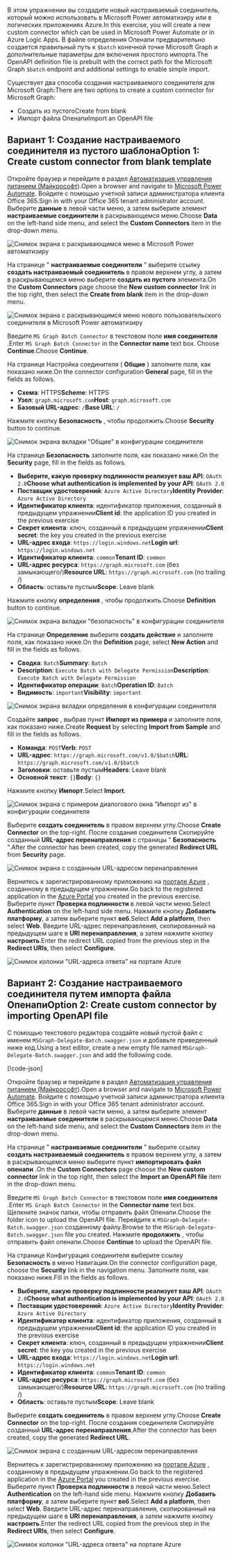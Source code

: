 <!-- markdownlint-disable MD002 MD041 -->

<span data-ttu-id="6bff0-101">В этом упражнении вы создадите новый настраиваемый соединитель, который можно использовать в Microsoft Power автоматизиру или в логических приложениях Azure.</span><span class="sxs-lookup"><span data-stu-id="6bff0-101">In this exercise, you will create a new custom connector which can be used in Microsoft Power Automate or in Azure Logic Apps.</span></span> <span data-ttu-id="6bff0-102">В файле определения Опенапи предварительно создается правильный путь к `$batch` конечной точке Microsoft Graph и дополнительные параметры для включения простого импорта.</span><span class="sxs-lookup"><span data-stu-id="6bff0-102">The OpenAPI definition file is prebuilt with the correct path for the Microsoft Graph `$batch` endpoint and additional settings to enable simple import.</span></span>

<span data-ttu-id="6bff0-103">Существует два способа создания настраиваемого соединителя для Microsoft Graph:</span><span class="sxs-lookup"><span data-stu-id="6bff0-103">There are two options to create a custom connector for Microsoft Graph:</span></span>

- <span data-ttu-id="6bff0-104">Создать из пустого</span><span class="sxs-lookup"><span data-stu-id="6bff0-104">Create from blank</span></span>
- <span data-ttu-id="6bff0-105">Импорт файла Опенапи</span><span class="sxs-lookup"><span data-stu-id="6bff0-105">Import an OpenAPI file</span></span>

## <a name="option-1-create-custom-connector-from-blank-template"></a><span data-ttu-id="6bff0-106">Вариант 1: Создание настраиваемого соединителя из пустого шаблона</span><span class="sxs-lookup"><span data-stu-id="6bff0-106">Option 1: Create custom connector from blank template</span></span>

<span data-ttu-id="6bff0-107">Откройте браузер и перейдите в раздел [Автоматизация управления питанием (Майкрософт](https://flow.microsoft.com)).</span><span class="sxs-lookup"><span data-stu-id="6bff0-107">Open a browser and navigate to [Microsoft Power Automate](https://flow.microsoft.com).</span></span> <span data-ttu-id="6bff0-108">Войдите с помощью учетной записи администратора клиента Office 365.</span><span class="sxs-lookup"><span data-stu-id="6bff0-108">Sign in with your Office 365 tenant administrator account.</span></span> <span data-ttu-id="6bff0-109">Выберите **данные** в левой части меню, а затем выберите элемент **настраиваемые соединители** в раскрывающемся меню.</span><span class="sxs-lookup"><span data-stu-id="6bff0-109">Choose **Data** on the left-hand side menu, and select the **Custom Connectors** item in the drop-down menu.</span></span>

![Снимок экрана с раскрывающимся меню в Microsoft Power автоматизиру](./images/custom-connectors.png)

<span data-ttu-id="6bff0-111">На странице " **настраиваемые соединители** " выберите ссылку **создать настраиваемый соединитель** в правом верхнем углу, а затем в раскрывающемся меню выберите **создать из пустого** элемента.</span><span class="sxs-lookup"><span data-stu-id="6bff0-111">On the **Custom Connectors** page choose the **New custom connector** link in the top right, then select the **Create from blank** item in the drop-down menu.</span></span>

![Снимок экрана с раскрывающимся меню нового пользовательского соединителя в Microsoft Power автоматизиру](./images/new-connector.png)

<span data-ttu-id="6bff0-113">Введите `MS Graph Batch Connector` в текстовом поле **имя соединителя** .</span><span class="sxs-lookup"><span data-stu-id="6bff0-113">Enter `MS Graph Batch Connector` in the **Connector name** text box.</span></span> <span data-ttu-id="6bff0-114">Choose **Continue**.</span><span class="sxs-lookup"><span data-stu-id="6bff0-114">Choose **Continue**.</span></span>

<span data-ttu-id="6bff0-115">На странице Настройка соединителя ( **Общие** ) заполните поля, как показано ниже.</span><span class="sxs-lookup"><span data-stu-id="6bff0-115">On the connector configuration **General** page, fill in the fields as follows.</span></span>

- <span data-ttu-id="6bff0-116">**Схема**: HTTPS</span><span class="sxs-lookup"><span data-stu-id="6bff0-116">**Scheme**: HTTPS</span></span>
- <span data-ttu-id="6bff0-117">**Узел**: `graph.microsoft.com`</span><span class="sxs-lookup"><span data-stu-id="6bff0-117">**Host**: `graph.microsoft.com`</span></span>
- <span data-ttu-id="6bff0-118">**Базовый URL-адрес**: `/`</span><span class="sxs-lookup"><span data-stu-id="6bff0-118">**Base URL**: `/`</span></span>

<span data-ttu-id="6bff0-119">Нажмите кнопку **Безопасность** , чтобы продолжить.</span><span class="sxs-lookup"><span data-stu-id="6bff0-119">Choose **Security** button to continue.</span></span>

![Снимок экрана вкладки "Общие" в конфигурации соединителя](./images/general-tab.png)

<span data-ttu-id="6bff0-121">На странице **Безопасность** заполните поля, как показано ниже.</span><span class="sxs-lookup"><span data-stu-id="6bff0-121">On the **Security** page, fill in the fields as follows.</span></span>

- <span data-ttu-id="6bff0-122">**Выберите, какую проверку подлинности реализует ваш API**: `OAuth 2.0`</span><span class="sxs-lookup"><span data-stu-id="6bff0-122">**Choose what authentication is implemented by your API**: `OAuth 2.0`</span></span>
- <span data-ttu-id="6bff0-123">**Поставщик удостоверений**: `Azure Active Directory`</span><span class="sxs-lookup"><span data-stu-id="6bff0-123">**Identity Provider**: `Azure Active Directory`</span></span>
- <span data-ttu-id="6bff0-124">**Идентификатор клиента**: идентификатор приложения, созданный в предыдущем упражнении</span><span class="sxs-lookup"><span data-stu-id="6bff0-124">**Client id**: the application ID you created in the previous exercise</span></span>
- <span data-ttu-id="6bff0-125">**Секрет клиента**: ключ, созданный в предыдущем упражнении</span><span class="sxs-lookup"><span data-stu-id="6bff0-125">**Client secret**: the key you created in the previous exercise</span></span>
- <span data-ttu-id="6bff0-126">**URL-адрес входа**: `https://login.windows.net`</span><span class="sxs-lookup"><span data-stu-id="6bff0-126">**Login url**: `https://login.windows.net`</span></span>
- <span data-ttu-id="6bff0-127">**Идентификатор клиента**: `common`</span><span class="sxs-lookup"><span data-stu-id="6bff0-127">**Tenant ID**: `common`</span></span>
- <span data-ttu-id="6bff0-128">**URL-адрес ресурса**: `https://graph.microsoft.com` (без замыкающего/)</span><span class="sxs-lookup"><span data-stu-id="6bff0-128">**Resource URL**: `https://graph.microsoft.com` (no trailing /)</span></span>
- <span data-ttu-id="6bff0-129">**Область**: оставьте пустым</span><span class="sxs-lookup"><span data-stu-id="6bff0-129">**Scope**: Leave blank</span></span>

<span data-ttu-id="6bff0-130">Нажмите кнопку **определения** , чтобы продолжить.</span><span class="sxs-lookup"><span data-stu-id="6bff0-130">Choose **Definition** button to continue.</span></span>

![Снимок экрана вкладки "безопасность" в конфигурации соединителя](./images/security-tab.png)

<span data-ttu-id="6bff0-132">На странице **Определение** выберите **создать действие** и заполните поля, как показано ниже.</span><span class="sxs-lookup"><span data-stu-id="6bff0-132">On the **Definition** page, select **New Action** and fill in the fields as follows.</span></span>

- <span data-ttu-id="6bff0-133">**Сводка**: `Batch`</span><span class="sxs-lookup"><span data-stu-id="6bff0-133">**Summary**: `Batch`</span></span>
- <span data-ttu-id="6bff0-134">**Description**: `Execute Batch with Delegate Permission`</span><span class="sxs-lookup"><span data-stu-id="6bff0-134">**Description**: `Execute Batch with Delegate Permission`</span></span>
- <span data-ttu-id="6bff0-135">**Идентификатор операции**: `Batch`</span><span class="sxs-lookup"><span data-stu-id="6bff0-135">**Operation ID**: `Batch`</span></span>
- <span data-ttu-id="6bff0-136">**Видимость**: `important`</span><span class="sxs-lookup"><span data-stu-id="6bff0-136">**Visibility**: `important`</span></span>

![Снимок экрана вкладки определения в конфигурации соединителя](./images/definition-tab.png)

<span data-ttu-id="6bff0-138">Создайте **запрос** , выбрав пункт **Импорт из примера** и заполните поля, как показано ниже.</span><span class="sxs-lookup"><span data-stu-id="6bff0-138">Create **Request** by selecting **Import from Sample** and fill in the fields as follows.</span></span>

- <span data-ttu-id="6bff0-139">**Команда**: `POST`</span><span class="sxs-lookup"><span data-stu-id="6bff0-139">**Verb**: `POST`</span></span>
- <span data-ttu-id="6bff0-140">**URL-адрес**: `https://graph.microsoft.com/v1.0/$batch`</span><span class="sxs-lookup"><span data-stu-id="6bff0-140">**URL**: `https://graph.microsoft.com/v1.0/$batch`</span></span>
- <span data-ttu-id="6bff0-141">**Заголовки**: оставьте пустым</span><span class="sxs-lookup"><span data-stu-id="6bff0-141">**Headers**: Leave blank</span></span>
- <span data-ttu-id="6bff0-142">**Основной текст**: `{}`</span><span class="sxs-lookup"><span data-stu-id="6bff0-142">**Body**: `{}`</span></span>

<span data-ttu-id="6bff0-143">Нажмите кнопку **Импорт**.</span><span class="sxs-lookup"><span data-stu-id="6bff0-143">Select **Import**.</span></span>

![Снимок экрана с примером диалогового окна "Импорт из" в конфигурации соединителя](./images/import-sample.png)

<span data-ttu-id="6bff0-145">Выберите **создать соединитель** в правом верхнем углу.</span><span class="sxs-lookup"><span data-stu-id="6bff0-145">Choose **Create Connector** on the top-right.</span></span> <span data-ttu-id="6bff0-146">После создания соединителя Скопируйте созданный **URL-адрес перенаправления** с страницы " **Безопасность** ".</span><span class="sxs-lookup"><span data-stu-id="6bff0-146">After the connector has been created, copy the generated **Redirect URL** from **Security** page.</span></span>

![Снимок экрана с созданным URL-адресом перенаправления](./images/redirect-url.png)

<span data-ttu-id="6bff0-148">Вернитесь к зарегистрированному приложению на [портале Azure](https://aad.portal.azure.com) , созданному в предыдущем упражнении.</span><span class="sxs-lookup"><span data-stu-id="6bff0-148">Go back to the registered application in the [Azure Portal](https://aad.portal.azure.com) you created in the previous exercise.</span></span> <span data-ttu-id="6bff0-149">Выберите пункт **Проверка подлинности** в левой части меню.</span><span class="sxs-lookup"><span data-stu-id="6bff0-149">Select **Authentication** on the left-hand side menu.</span></span> <span data-ttu-id="6bff0-150">Нажмите кнопку **Добавить платформу**, а затем выберите пункт **веб**.</span><span class="sxs-lookup"><span data-stu-id="6bff0-150">Select **Add a platform**, then select **Web**.</span></span> <span data-ttu-id="6bff0-151">Введите URL-адрес перенаправления, скопированный на предыдущем шаге в **URI перенаправления**, а затем нажмите кнопку **настроить**.</span><span class="sxs-lookup"><span data-stu-id="6bff0-151">Enter the redirect URL copied from the previous step in the **Redirect URIs**, then select **Configure**.</span></span>

![Снимок колонки "URL-адреса ответа" на портале Azure](./images/update-app-reg.png)

## <a name="option-2-create-custom-connector-by-importing-openapi-file"></a><span data-ttu-id="6bff0-153">Вариант 2: Создание настраиваемого соединителя путем импорта файла Опенапи</span><span class="sxs-lookup"><span data-stu-id="6bff0-153">Option 2: Create custom connector by importing OpenAPI file</span></span>

<span data-ttu-id="6bff0-154">С помощью текстового редактора создайте новый пустой файл с именем `MSGraph-Delegate-Batch.swagger.json` и добавьте приведенный ниже код.</span><span class="sxs-lookup"><span data-stu-id="6bff0-154">Using a text editor, create a new empty file named `MSGraph-Delegate-Batch.swagger.json` and add the following code.</span></span>

[!code-json[](../LabFiles/MSGraph-Delegate-Batch.swagger.json)]

<span data-ttu-id="6bff0-155">Откройте браузер и перейдите в раздел [Автоматизация управления питанием (Майкрософт](https://flow.microsoft.com)).</span><span class="sxs-lookup"><span data-stu-id="6bff0-155">Open a browser and navigate to [Microsoft Power Automate](https://flow.microsoft.com).</span></span> <span data-ttu-id="6bff0-156">Войдите с помощью учетной записи администратора клиента Office 365.</span><span class="sxs-lookup"><span data-stu-id="6bff0-156">Sign in with your Office 365 tenant administrator account.</span></span> <span data-ttu-id="6bff0-157">Выберите **данные** в левой части меню, а затем выберите элемент **настраиваемые соединители** в раскрывающемся меню.</span><span class="sxs-lookup"><span data-stu-id="6bff0-157">Choose **Data** on the left-hand side menu, and select the **Custom Connectors** item in the drop-down menu.</span></span>

<span data-ttu-id="6bff0-158">На странице " **настраиваемые соединители** " выберите ссылку **создать настраиваемый соединитель** в правом верхнем углу, а затем в раскрывающемся меню выберите пункт **импортировать файл опенапи** .</span><span class="sxs-lookup"><span data-stu-id="6bff0-158">On the **Custom Connectors** page choose the **New custom connector** link in the top right, then select the **Import an OpenAPI file** item in the drop-down menu.</span></span>

<span data-ttu-id="6bff0-159">Введите `MS Graph Batch Connector` в текстовом поле **имя соединителя** .</span><span class="sxs-lookup"><span data-stu-id="6bff0-159">Enter `MS Graph Batch Connector` in the **Connector name** text box.</span></span> <span data-ttu-id="6bff0-160">Щелкните значок папки, чтобы отправить файл Опенапи.</span><span class="sxs-lookup"><span data-stu-id="6bff0-160">Choose the folder icon to upload the OpenAPI file.</span></span> <span data-ttu-id="6bff0-161">Перейдите к `MSGraph-Delegate-Batch.swagger.json` созданному файлу.</span><span class="sxs-lookup"><span data-stu-id="6bff0-161">Browse to the `MSGraph-Delegate-Batch.swagger.json` file you created.</span></span> <span data-ttu-id="6bff0-162">Нажмите **продолжить** , чтобы отправить файл опенапи.</span><span class="sxs-lookup"><span data-stu-id="6bff0-162">Choose **Continue** to upload the OpenAPI file.</span></span>

<span data-ttu-id="6bff0-163">На странице Конфигурация соединителя выберите ссылку **Безопасность** в меню Навигация.</span><span class="sxs-lookup"><span data-stu-id="6bff0-163">On the connector configuration page, choose the **Security** link in the navigation menu.</span></span> <span data-ttu-id="6bff0-164">Заполните поля, как показано ниже.</span><span class="sxs-lookup"><span data-stu-id="6bff0-164">Fill in the fields as follows.</span></span>

- <span data-ttu-id="6bff0-165">**Выберите, какую проверку подлинности реализует ваш API**: `OAuth 2.0`</span><span class="sxs-lookup"><span data-stu-id="6bff0-165">**Choose what authentication is implemented by your API**: `OAuth 2.0`</span></span>
- <span data-ttu-id="6bff0-166">**Поставщик удостоверений**: `Azure Active Directory`</span><span class="sxs-lookup"><span data-stu-id="6bff0-166">**Identity Provider**: `Azure Active Directory`</span></span>
- <span data-ttu-id="6bff0-167">**Идентификатор клиента**: идентификатор приложения, созданный в предыдущем упражнении</span><span class="sxs-lookup"><span data-stu-id="6bff0-167">**Client id**: the application ID you created in the previous exercise</span></span>
- <span data-ttu-id="6bff0-168">**Секрет клиента**: ключ, созданный в предыдущем упражнении</span><span class="sxs-lookup"><span data-stu-id="6bff0-168">**Client secret**: the key you created in the previous exercise</span></span>
- <span data-ttu-id="6bff0-169">**URL-адрес входа**: `https://login.windows.net`</span><span class="sxs-lookup"><span data-stu-id="6bff0-169">**Login url**: `https://login.windows.net`</span></span>
- <span data-ttu-id="6bff0-170">**Идентификатор клиента**: `common`</span><span class="sxs-lookup"><span data-stu-id="6bff0-170">**Tenant ID**: `common`</span></span>
- <span data-ttu-id="6bff0-171">**URL-адрес ресурса**: `https://graph.microsoft.com` (без замыкающего/)</span><span class="sxs-lookup"><span data-stu-id="6bff0-171">**Resource URL**: `https://graph.microsoft.com` (no trailing /)</span></span>
- <span data-ttu-id="6bff0-172">**Область**: оставьте пустым</span><span class="sxs-lookup"><span data-stu-id="6bff0-172">**Scope**: Leave blank</span></span>

<span data-ttu-id="6bff0-173">Выберите **создать соединитель** в правом верхнем углу.</span><span class="sxs-lookup"><span data-stu-id="6bff0-173">Choose **Create Connector** on the top-right.</span></span> <span data-ttu-id="6bff0-174">После создания соединителя Скопируйте созданный **URL-адрес перенаправления**.</span><span class="sxs-lookup"><span data-stu-id="6bff0-174">After the connector has been created, copy the generated **Redirect URL**.</span></span>

![Снимок экрана с созданным URL-адресом перенаправления](./images/redirect-url.png)

<span data-ttu-id="6bff0-176">Вернитесь к зарегистрированному приложению на [портале Azure](https://aad.portal.azure.com) , созданному в предыдущем упражнении.</span><span class="sxs-lookup"><span data-stu-id="6bff0-176">Go back to the registered application in the [Azure Portal](https://aad.portal.azure.com) you created in the previous exercise.</span></span> <span data-ttu-id="6bff0-177">Выберите пункт **Проверка подлинности** в левой части меню.</span><span class="sxs-lookup"><span data-stu-id="6bff0-177">Select **Authentication** on the left-hand side menu.</span></span> <span data-ttu-id="6bff0-178">Нажмите кнопку **Добавить платформу**, а затем выберите пункт **веб**.</span><span class="sxs-lookup"><span data-stu-id="6bff0-178">Select **Add a platform**, then select **Web**.</span></span> <span data-ttu-id="6bff0-179">Введите URL-адрес перенаправления, скопированный на предыдущем шаге в **URI перенаправления**, а затем нажмите кнопку **настроить**.</span><span class="sxs-lookup"><span data-stu-id="6bff0-179">Enter the redirect URL copied from the previous step in the **Redirect URIs**, then select **Configure**.</span></span>

![Снимок колонки "URL-адреса ответа" на портале Azure](./images/update-app-reg.png)
